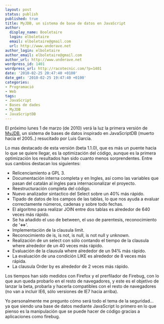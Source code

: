 ```yaml
---
layout: post
status: publish
published: true
title: MyJDB, un sistema de base de datos en JavaScript
author:
  display_name: Booletaire
  login: elboletaire
  email: elboletaire@gmail.com
  url: http://www.underave.net
author_login: elboletaire
author_email: elboletaire@gmail.com
author_url: http://www.underave.net
wordpress_id: 1401
wordpress_url: http://racotecnic.com/?p=1401
date: '2010-02-25 20:47:40 +0100'
date_gmt: '2010-02-25 19:47:40 +0100'
categories:
- Programació
- Web
tags:
- JavaScript
- Bases de dades
- MyJDB
- JavaScriptDB
---
```


El próximo lunes 1 de marzo (de 2010) verá la luz la primera versión de <a title="Web oficial de MyJDB" href="http://www.myjdb.org/" target="_blank">MyJDB</a>, un sistema de bases de datos inspirado en JavaScriptDB (muerto hacia el 2005..) resucitado por Luis García.

Lo mas destacado de esta versión (beta 1.1.0), que es más un puente hacia lo que se quiere llegar, es la optimización del código, aunque es la primera optimización los resultados han sido cuanto menos sorprendentes. Entre sus cambios destacan los siguientes:

<ul>
<li>Relicenciamiento a GPL 3.</li>
<li>Documentación interna completa y en Ingles, así como las variables que pasan del catalán al ingles para internacionalizar el proyecto.</li>
<li>Reestructuración completa del código.</li>
<li>Nuevo analizador sintactico del Select sobre un 40% más rápido.</li>
<li>Tipado de datos de los campos de las tablas, lo que nos ayuda a evaluar correctamente números, cadenas y sobre todo fechas.</li>
<li>El algoritmo para realizar JOIN entre dos tablas es alrededor de 640 veces más rápido.</li>
<li>Se ha añadido el uso de between, el uso de parentesis, reconocimiento de '<=>'.</li>
<li>Implementación de la clausula limit.</li>
<li>Reconocimiento de is, is not, is null, is not null y unknown.</li>
<li>Realización de un select con sólo contando el tiempo de la clausula where alrededor de un 40 veces más rápido.</li>
<li>Evaluación de la clausula where alrededor de un 94% más rápido.</li>
<li>La evaluación de una condición LIKE es alrededor de 8 veces más rápida.</li>
<li>La clausula Order by es alrededor de 2 veces más rápido.</li>
</ul>

Los tiempos han sido medidos con Firefox y el prerfilador de Firebug, con lo que aun queda probarlo en el resto de navegadores, y este es el objetivo de lanzar la beta, probarla y hacerla compatibles con el resto de navegadores (no van a incluir IE6, sólo versiones de IE7 hacia arriba).

Yo personalmente me pregunto cómo será todo el tema de la seguridad... ya que siendo una base de datos mediante JavaScript lo primero en lo que pienso es la manipulación que se puede hacer de código gracias a aplicaciones como firebug.
